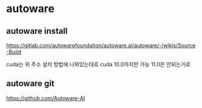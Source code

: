 # autoware

## autoware install
https://gitlab.com/autowarefoundation/autoware.ai/autoware/-/wikis/Source-Build

cuda는 위 주소 설치 방법에 나와있는대로 cuda 10.0까지만 가능 11.0은 안되는거로 

## autoware git
https://github.com/Autoware-AI
